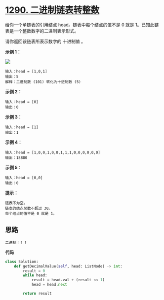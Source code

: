 # [1290. 二进制链表转整数](https://leetcode-cn.com/problems/convert-binary-number-in-a-linked-list-to-integer/)



给你一个单链表的引用结点 head。链表中每个结点的值不是 0 就是 1。已知此链表是一个整数数字的二进制表示形式。

请你返回该链表所表示数字的 十进制值 。

 

**示例 1：**

![](https://assets.leetcode-cn.com/aliyun-lc-upload/uploads/2019/12/15/graph-1.png)

```
输入：head = [1,0,1]
输出：5
解释：二进制数 (101) 转化为十进制数 (5)
```



**示例 2：**

```
输入：head = [0]
输出：0
```


**示例 3：**

```
输入：head = [1]
输出：1
```



**示例 4：**

```
输入：head = [1,0,0,1,0,0,1,1,1,0,0,0,0,0,0]
输出：18880
```



**示例 5：**

```
输入：head = [0,0]
输出：0
```



**提示：**

```
链表不为空。
链表的结点总数不超过 30。
每个结点的值不是 0 就是 1。
```



## **思路**

```
二进制！！！
```

**代码**

```python
class Solution:
    def getDecimalValue(self, head: ListNode) -> int:
        result = 0
        while head:
            result = head.val + (result << 1)
            head = head.next

        return result
```

